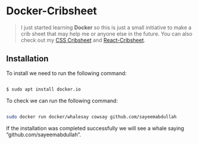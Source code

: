 # Docker-Cribsheet

> I just started learning **Docker** so this is just a small initiative to make a crib sheet that may help me or anyone else in the future. You can also check out my [CSS Cribsheet](https://github.com/sayeemabdullah/CSS-Cribsheet) and [React-Cribsheet](https://github.com/sayeemabdullah/React-Cribsheet).


## Installation

To install we need to run the following command:

``` bash

$ sudo apt install docker.io

```

To check we can run the following command:

``` bash

sudo docker run docker/whalesay cowsay github.com/sayeemabdullah

```

If the installation was completed successfully we will see a whale saying “github.com/sayeemabdullah”.
